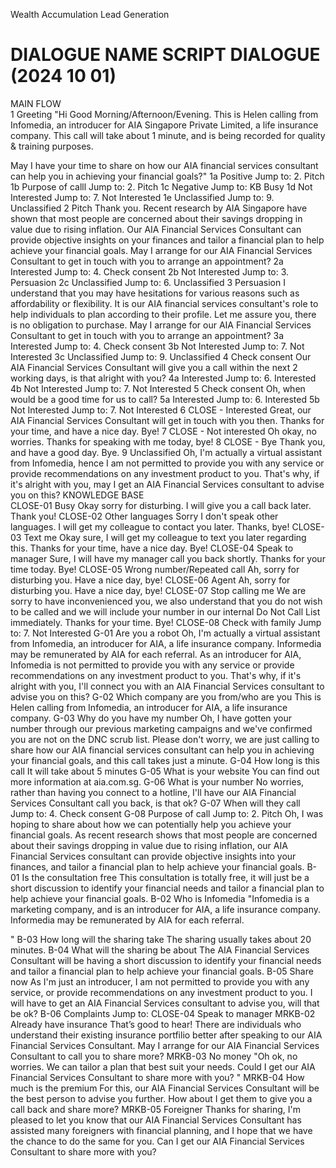 Wealth Accumulation Lead Generation		
#	DIALOGUE NAME	SCRIPT DIALOGUE (2024 10 01)
MAIN FLOW		
1	Greeting	"Hi Good Morning/Afternoon/Evening. This is Helen calling from Infomedia, an introducer for AIA Singapore Private Limited, a life insurance company. This call will take about 1 minute, and is being recorded for quality & training purposes. 

May I have your time to share on how our AIA financial services consultant can help you in achieving your financial goals?"
1a	Positive	Jump to: 2. Pitch
1b	Purpose of calll	Jump to: 2. Pitch
1c	Negative	Jump to: KB Busy
1d	Not Interested	Jump to: 7. Not Interested
1e	Unclassified	Jump to: 9. Unclassified
2	Pitch	Thank you. Recent research by AIA Singapore have shown that most people are concerned about their savings dropping in value due to rising inflation. Our AIA Financial Services Consultant can provide objective insights on your finances and tailor a financial plan to help achieve your financial goals. May I arrange for our AIA Financial Services Consultant to get in touch with you to arrange an appointment? 
2a	Interested	Jump to: 4. Check consent
2b	Not Interested	Jump to: 3. Persuasion
2c	Unclassified	Jump to: 6. Unclassified
3	Persuasion	I understand that you may have hesitations for various reasons such as affordability or flexibility. It is our AIA financial services consultant's role to help individuals to plan according to their profile. Let me assure you, there is no obligation to purchase. May I arrange for our AIA Financial Services Consultant to get in touch with you to arrange an appointment?
3a	Interested	Jump to: 4. Check consent
3b	Not Interested	Jump to: 7. Not Interested
3c	Unclassified	Jump to: 9. Unclassified
4	Check consent	Our AIA Financial Services Consultant will give you a call within the next 2 working days, is that alright with you? 
4a	Interested	Jump to: 6. Interested
4b	Not Interested	Jump to: 7. Not Interested
5	Check consent	Oh, when would be a good time for us to call?
5a	Interested	Jump to: 6. Interested
5b	Not Interested	Jump to: 7. Not Interested
6	CLOSE - Interested	Great, our  AIA Financial Services Consultant will get in touch with you then. Thanks for your time, and have a nice day. Bye!
7	CLOSE - Not interested	Oh okay, no worries. Thanks for speaking with me today, bye!
8	CLOSE - Bye	Thank you, and have a good day. Bye.
9	Unclassified	Oh, I'm actually a virtual assistant from Infomedia, hence I am not permitted to provide you with any service or provide recommendations on any investment product to you. That's why, if it's alright with you, may I get an AIA Financial Services consultant to advise you on this?
KNOWLEDGE BASE		
CLOSE-01	Busy 	Okay sorry for disturbing. I will give you a call back later. Thank you!
CLOSE-02	Other languages	Sorry I don't speak other languages. I will get my colleague to contact you later. Thanks, bye!
CLOSE-03	Text me	Okay sure, I will get my colleague to text you later regarding this. Thanks for your time, have a nice day. Bye!
CLOSE-04	Speak to manager	Sure, I will have my manager call you back shortly. Thanks for your time today. Bye!
CLOSE-05	Wrong number/Repeated call	Ah, sorry for disturbing you. Have a nice day, bye!
CLOSE-06	Agent	Ah, sorry for disturbing you. Have a nice day, bye!
CLOSE-07	Stop calling me	We are sorry to have inconvenienced you, we also understand that you do not wish to be called and we will include your number in our internal Do Not Call List immediately. Thanks for your time. Bye!
CLOSE-08	Check with family	Jump to: 7. Not Interested
G-01	Are you a robot	Oh, I'm actually a virtual assistant from Infomedia, an introducer for AIA, a life insurance company. Informedia may be remunerated by AIA for each referral. As an introducer for AIA, Infomedia is not permitted to provide you with any service or provide recommendations on any investment product to you. That's why, if it's alright with you, I'll connect you with an AIA Financial Services consultant to advise you on this?
G-02	Which company are you from/who are you	This is Helen calling from Infomedia, an introducer for AIA, a life insurance company.
G-03	Why do you have my number	Oh, I have gotten your number through our previous marketing campaigns and we've confirmed you are not on the DNC scrub list. Please don't worry, we are just calling to share how our AIA financial services consultant can help you in achieving your financial goals, and this call takes just a minute.
G-04	How long is this call	It will take about 5 minutes
G-05	What is your website	You can find out more information at aia.com.sg.
G-06	What is your number	No worries, rather than having you connect to a hotline, I'll have our AIA Financial Services Consultant call you back, is that ok?
G-07	When will they call	Jump to: 4. Check consent
G-08	Purpose of call	Jump to: 2. Pitch
		Oh, I was hoping to share about how we can potentially help you achieve your financial goals. As recent research shows that most people are concerned about their savings dropping in value due to rising inflation, our AIA Financial Services consultant can provide objective insights into your finances, and tailor a financial plan to help achieve your financial goals.
B-01	Is the consultation free	This consultation is totally free, it will just be a short discussion to identify your financial needs and tailor a financial plan to help achieve your financial goals.
B-02	Who is Infomedia	"Infomedia is a marketing company, and is an introducer for AIA, a life insurance company. Informedia may be remunerated by AIA for each referral. 

"
B-03	How long will the sharing take	The sharing usually takes about 20 minutes.
B-04	What will the sharing be about	The AIA Financial Services Consultant will be having a short discussion to identify your financial needs and tailor a financial plan to help achieve your financial goals.
B-05	Share now	As I'm just an introducer, I am not permitted to provide you with any service, or provide recommendations on any investment product to you. I will have to get an AIA Financial Services consultant to advise you, will that be ok?
B-06	Complaints	Jump to: CLOSE-04 Speak to manager
MRKB-02	Already have insurance	That’s good to hear! There are individuals who understand their existing insurance portfilio better after speaking to our AIA Financial Services Consultant. May I arrange for our AIA Financial Services Consultant to call you to share more?
MRKB-03	No money	"Oh ok, no worries. We can tailor a plan that best suit your needs. Could I get our AIA Financial Services Consultant to share more with you?
"
MRKB-04	How much is the premium	For this, our AIA Financial Services Consultant will be the best person to advise you further. How about I get them to give you a call back and share more?
MRKB-05	Foreigner	Thanks for sharing, I'm pleased to let you know that our AIA Financial Services Consultant has assisted many foreigners with financial planning, and I hope that we have the chance to do the same for you. Can I get our AIA Financial Services Consultant to share more with you?